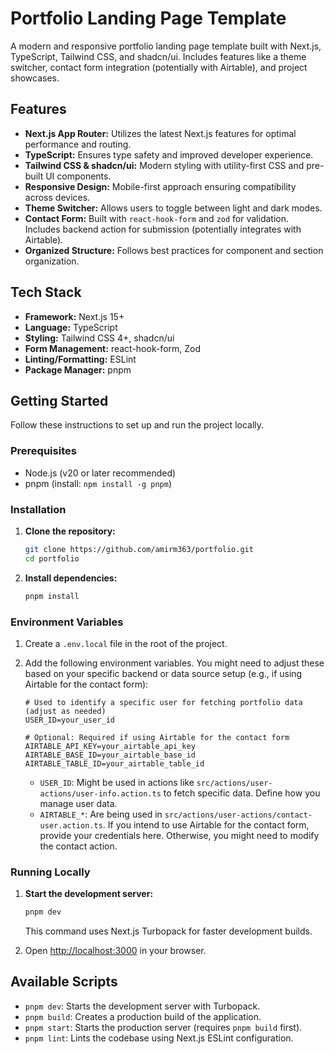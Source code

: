 # Portfolio Landing Page Template

A modern and responsive portfolio landing page template built with Next.js, TypeScript, Tailwind CSS, and shadcn/ui. Includes features like a theme switcher, contact form integration (potentially with Airtable), and project showcases.

## Features

- **Next.js App Router:** Utilizes the latest Next.js features for optimal performance and routing.
- **TypeScript:** Ensures type safety and improved developer experience.
- **Tailwind CSS & shadcn/ui:** Modern styling with utility-first CSS and pre-built UI components.
- **Responsive Design:** Mobile-first approach ensuring compatibility across devices.
- **Theme Switcher:** Allows users to toggle between light and dark modes.
- **Contact Form:** Built with `react-hook-form` and `zod` for validation. Includes backend action for submission (potentially integrates with Airtable).
- **Organized Structure:** Follows best practices for component and section organization.

## Tech Stack

- **Framework:** Next.js 15+
- **Language:** TypeScript
- **Styling:** Tailwind CSS 4+, shadcn/ui
- **Form Management:** react-hook-form, Zod
- **Linting/Formatting:** ESLint
- **Package Manager:** pnpm


## Getting Started

Follow these instructions to set up and run the project locally.

### Prerequisites

- Node.js (v20 or later recommended)
- pnpm (install: `npm install -g pnpm`)

### Installation

1.  **Clone the repository:**
    ```bash
    git clone https://github.com/amirm363/portfolio.git
    cd portfolio
    ```

2.  **Install dependencies:**
    ```bash
    pnpm install
    ```

### Environment Variables

1.  Create a `.env.local` file in the root of the project.
2.  Add the following environment variables. You might need to adjust these based on your specific backend or data source setup (e.g., if using Airtable for the contact form):

    ```dotenv
    # Used to identify a specific user for fetching portfolio data (adjust as needed)
    USER_ID=your_user_id

    # Optional: Required if using Airtable for the contact form
    AIRTABLE_API_KEY=your_airtable_api_key
    AIRTABLE_BASE_ID=your_airtable_base_id
    AIRTABLE_TABLE_ID=your_airtable_table_id
    ```

    *   `USER_ID`: Might be used in actions like `src/actions/user-actions/user-info.action.ts` to fetch specific data. Define how you manage user data.
    *   `AIRTABLE_*`: Are being used in `src/actions/user-actions/contact-user.action.ts`. If you intend to use Airtable for the contact form, provide your credentials here. Otherwise, you might need to modify the contact action.

### Running Locally

1.  **Start the development server:**
    ```bash
    pnpm dev
    ```
    This command uses Next.js Turbopack for faster development builds.

2.  Open [http://localhost:3000](http://localhost:3000) in your browser.

## Available Scripts

- `pnpm dev`: Starts the development server with Turbopack.
- `pnpm build`: Creates a production build of the application.
- `pnpm start`: Starts the production server (requires `pnpm build` first).
- `pnpm lint`: Lints the codebase using Next.js ESLint configuration.
